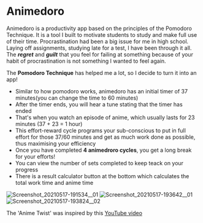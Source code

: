 # Animedoro

Animedoro is a productivity app based on the principles of the Pomodoro Technique. It is a tool I built to motivate students to study and make full use of their time. 
Procrastination had been a big issue for me in high school. Laying off assignments, studying late for a test, I have been through it all. The _**regret**_ and _**guilt**_ that you feel for failing at something because of your habit of procrastination is not something I wanted to feel again.

The **Pomodoro Technique** has helped me a lot, so I decide to turn it into an app! 

* Similar to how pomodoro works, animedoro has an initial timer of 37 minutes(you can change the time to 60 minutes) 
* After the timer ends, you will hear a tune stating that the timer has ended
* That's when you watch an episode of anime, which usually lasts for 23 minutes (37 + 23 = 1 hour)
* This effort-reward cycle programs your sub-conscious to put in full effort for those 37/60 minutes and get as much work done as possible, thus maximising your efficiency
* Once you have completed **4 animedroro cycles**, you get a long break for your efforts!
* You can view the number of sets completed to keep teack on your progress
* There is a result calculator button at the bottom which calculates the total work time and anime time 

![Screenshot_20210517-191534__01](https://user-images.githubusercontent.com/71526713/123509435-2b4dfd00-d693-11eb-90e9-93da4283ed2c.jpg)
![Screenshot_20210517-193642__01](https://user-images.githubusercontent.com/71526713/123509482-694b2100-d693-11eb-978d-db26f1dc3e0a.jpg)
![Screenshot_20210517-193824__02](https://user-images.githubusercontent.com/71526713/123509490-6f410200-d693-11eb-84c2-c8458546aa8d.jpg)

The 'Anime Twist' was inspired by this [YouTube video](https://www.youtube.com/watch?v=bUjGZJIgse0)
